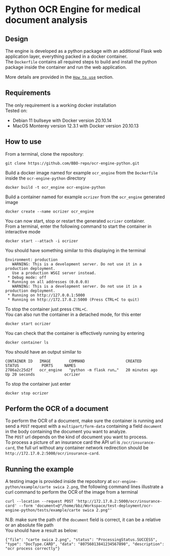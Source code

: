 # Python OCR Engine for medical document analysis
## Design
The engine is developed as a python package with an additional Flask web application layer, everything packed in a docker container.<br>
The `Dockerfile` contains all required steps to build and install the python package inside the container and run the web application.<br>

More details are provided in the [`How to use`](#how-to-use) section.

## Requirements
The only requirement is a working docker installation<br>
Tested on:
* Debian 11 bullseye with Docker version 20.10.14
* MacOS Monterey version 12.3.1 with Docker version 20.10.13

## How to use
From a terminal, clone the repository:
```
git clone https://github.com/BBO-repo/ocr-engine-python.git 
```
Build a docker image named for example `ocr_engine` from the `Dockerfile` inside the `ocr-engine-python` directory
```
docker build -t ocr_engine ocr-engine-python
```

Build a container named for example `ocrizer` from the `ocr_engine` generated image
```
docker create --name ocrizer ocr_engine
```

You can now start, stop or restart the generated `ocrizer` container.<br>
From a terminal, enter the following command to start the container in interactive mode
```
docker start --attach -i ocrizer
```
You should have something similar to this displaying in the terminal
```
Environment: production
   WARNING: This is a development server. Do not use it in a production deployment.
   Use a production WSGI server instead.
 * Debug mode: off
 * Running on all addresses (0.0.0.0)
   WARNING: This is a development server. Do not use it in a production deployment.
 * Running on http://127.0.0.1:5000
 * Running on http://172.17.0.2:5000 (Press CTRL+C to quit)
```
To stop the container just press `CTRL+C`.<br>
You can also run the container in a detached mode, for this enter
```
docker start ocrizer
```
You can check that the container is effectively running by entering
```
docker container ls
```
You should have an output similar to 
```
CONTAINER ID   IMAGE        COMMAND                  CREATED          STATUS          PORTS     NAMES
2786a2c25d2f   ocr_engine   "python -m flask run…"   20 minutes ago   Up 20 seconds             ocrizer
```
To stop the container just enter
```
docker stop ocrizer
```
## Perform the OCR of a document
To perform the OCR of a document, make sure the container is running and send a `POST` request with a `multipart/form-data` containing a field `document` in the body containing the document you want to analyze.<br>
The `POST` url depends on the kind of document you want to process.<br>
To process a picture of an insurance card the API url is `/ocr/insurance-card`, the full url without any container network redirection should be `http://172.17.0.2:5000/ocr/insurance-card`.


## Running the example
A testing image is provided inside the repository at `ocr-engine-python/example/carte swica 2.png`, the following command lines illustrate a curl command to  perform the OCR of the image from a terminal 
```
curl --location --request POST 'http://172.17.0.2:5000/ocr/insurance-card' --form 'document=@"/home/bbz/Workspace/test-deployment/ocr-engine-python/tests/example/carte swica 2.png"'
```
N.B: make sure the path of the `document` field is correct, it can be a relative or an absolute file path<br>
You should have a result as below:
```
{"file": "carte swica 2.png", "status": "ProcessingStatus.SUCCESS", "type": "DocType.CARD", "data": "80756013841234567890", "description": "ocr process correctly"}
```
 
<!---
## Technical documentation
### Implementation details of the Python package
The python package is called `ocrize` and expects two parameters:<br>
* the type of document, `-t` or `--type`, possible values are:<br>
`1` for insurance card photo<br>
`2` for unilabs pdf document<br>
`3` for dianalabs pdf document<br>
N.B: for the moment only OCR for insurance card photo is implemented
* the path of the document on which ORC is performed, `-p` or `--path`

For example, the `ocrize` package is called inside the docker container with:<br>
```
python -m ocrize -t 1 -p /path/to/insurance/card/photo.png
```
You may need to perform the OCR of a document in your host machine while the document needs to be available inside the docker container.To solve this, you have to mount a volume with the docker container.<br><br>
Let's suppose your document is in your host machine at `/home/usr/data/image.png`, you can mount the folder `/home/usr/data` as a docker volume at `/data` with the `-v /home/usr/data:/data`. The image is now availabe inside the docker container at `/data/image.png`<br><br>
Since the docker container is used as an executable, from your host machine you can perform the OCR of the `image.png` document with the following command run from the terminal, it will create the container name `ocrizer` then call the `ocrize` python module
```
docker run -i -v /home/usr/data:/data --name ocrizer ocr_engine:latest python -m ocrize --type 1 --path /data/image.png
```
You should see the OCR result printed on the terminal as a json content with something like:
```
{"file": "/data/image.png", "status": "ProcessingStatus.SUCCESS", "type": 1, "data": "80756013841234567890"}
```
-->